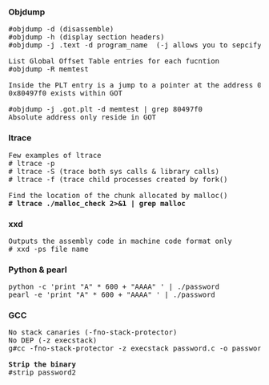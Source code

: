### Objdump
<pre>
#objdump -d (disassemble)
#objdump -h (display section headers)
#objdump -j .text -d program_name  (-j allows you to sepcify a section)

List Global Offset Table entries for each fucntion 
#objdump -R memtest 

Inside the PLT entry is a jump to a pointer at the address 0x80497f0
0x80497f0 exists within GOT

#objdump -j .got.plt -d memtest | grep 80497f0 
Absolute address only reside in GOT 
</pre>

### ltrace 
<pre>
Few examples of ltrace 
# ltrace -p <pid>
# ltrace -S (trace both sys calls & library calls)
# ltrace -f (trace child processes created by fork() 

Find the location of the chunk allocated by malloc() 
<b># ltrace ./malloc_check 2>&1 | grep malloc </b>
</pre>
### xxd 
<pre>
Outputs the assembly code in machine code format only
# xxd -ps file_name
</pre>

### Python & pearl 
<pre>
python -c 'print "A" * 600 + "AAAA" ' | ./password
pearl -e 'print "A" * 600 + "AAAA" ' | ./password 
</pre>

### GCC 
<pre>No stack canaries (-fno-stack-protector)
No DEP (-z execstack) 
g#cc -fno-stack-protector -z execstack password.c -o password2 

<b>Strip the binary </b>
#strip password2  
</pre>







